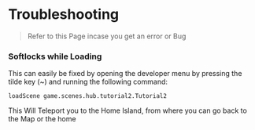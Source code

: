 # Troubleshooting

> Refer to this Page incase you get an error or Bug

### Softlocks while Loading
This can easily be fixed by opening the developer menu by pressing the tilde key (~) and
running the following command:
```
loadScene game.scenes.hub.tutorial2.Tutorial2
```
This Will Teleport you to the Home Island, from where you can go back to the Map or
the home